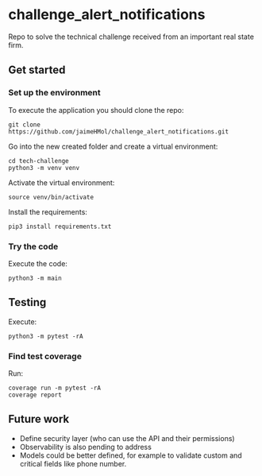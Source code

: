 # challenge_alert_notifications
Repo to solve the technical challenge received from an important real state firm.


## Get started
### Set up the environment
To execute the application you should clone the repo:
```
git clone https://github.com/jaimeHMol/challenge_alert_notifications.git
```

Go into the new created folder and create a virtual environment:
```
cd tech-challenge
python3 -m venv venv
```

Activate the virtual environment:
```
source venv/bin/activate
```

Install the requirements:
```
pip3 install requirements.txt
```

### Try the code
Execute the code:
```
python3 -m main
```

## Testing
Execute:
```
python3 -m pytest -rA
```

### Find test coverage
Run:
```
coverage run -m pytest -rA
coverage report
```

## Future work
* Define security layer (who can use the API and their permissions)
* Observability is also pending to address
* Models could be better defined, for example to validate custom and critical fields like phone number.
